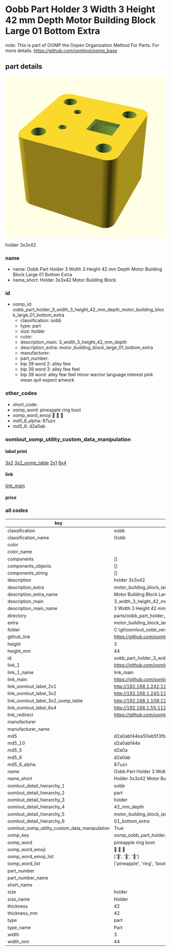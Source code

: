 # Oobb Part Holder 3 Width 3 Height 42 mm Depth Motor Building Block Large 01 Bottom Extra  

note: This is part of OOMP the Oopen Organization Method For Parts. For more details: https://github.com/oomlout/oomp_base

##  part details
  

[![](3dpr.png)](3dpr.png)

holder 3x3x42



### name
* name: Oobb Part Holder 3 Width 3 Height 42 mm Depth Motor Building Block Large 01 Bottom Extra
* name_short: Holder 3x3x42 Motor Building Block
### id
* oomp_id: oobb_part_holder_3_width_3_height_42_mm_depth_motor_building_block_large_01_bottom_extra
  * classification: oobb
  * type: part
  * size: holder
  * color: 
  * description_main: 3_width_3_height_42_mm_depth
  * description_extra: motor_building_block_large_01_bottom_extra
  * manufacturer: 
  * part_number: 
  * bip 39 word 2: alley few
  * bip 39 word 3: alley few feel
  * bip 39 word: alley few feel minor warrior language interest pink mean quit expect artwork

### other_codes
* short_code: 
* oomp_word: pineapple ring boot
* oomp_word_emoji :pineapple: :ring: :boot:
* md5_6_alpha: 87uzv
* md5_6: d2a0ab






### oomlout_oomp_utility_custom_data_manipulation
#### label print
[3x2](http://192.168.1.245:1112/?label=oomp%2087uzv)
[3x2_oomp_table](http://192.168.1.108:1112/?label=oomp%2087uzv)
[2x1](http://192.168.1.242:1112/?label=oomp%2087uzv)
[6x4](http://192.168.1.55:1112/?label=oomp%2087uzv)    

#### link

[link_main](https://github.com/oomlout/oomlout_oobb_version_4_generated_parts/tree/main/navigation_oomp/oobb/part/holder/3_width_3_height_42_mm_depth/motor_building_block_large_01_bottom_extra/part)                              

#### price







### all codes 
| key | value |  
| --- | --- |  
| classification | oobb |  
| classification_name | Oobb |  
| color |  |  
| color_name |  |  
| components | [] |  
| components_objects | [] |  
| components_string | [] |  
| description | holder 3x3x42 |  
| description_extra | motor_building_block_large_01_bottom_extra |  
| description_extra_name | Motor Building Block Large 01 Bottom Extra |  
| description_main | 3_width_3_height_42_mm_depth |  
| description_main_name | 3 Width 3 Height 42 mm Depth |  
| directory | parts/oobb_part_holder_3_width_3_height_42_mm_depth_motor_building_block_large_01_bottom_extra |  
| extra | motor_building_block_large_01_bottom |  
| folder | C:\gh\oomlout_oobb_version_4_generated_parts\parts\oobb_part_holder_3_width_3_height_42_mm_depth_motor_building_block_large_01_bottom_extra |  
| github_link | https://github.com/oomlout/oomlout_oomp_part_src/tree/main/parts/oobb_part_holder_3_width_3_height_42_mm_depth_motor_building_block_large_01_bottom_extra |  
| height | 3 |  
| height_mm | 44 |  
| id | oobb_part_holder_3_width_3_height_42_mm_depth_motor_building_block_large_01_bottom_extra |  
| link_1 | https://github.com/oomlout/oomlout_oobb_version_4_generated_parts/tree/main/navigation_oomp/oobb/part/holder/3_width_3_height_42_mm_depth/motor_building_block_large_01_bottom_extra/part |  
| link_1_name | link_main |  
| link_main | https://github.com/oomlout/oomlout_oobb_version_4_generated_parts/tree/main/navigation_oomp/oobb/part/holder/3_width_3_height_42_mm_depth/motor_building_block_large_01_bottom_extra/part |  
| link_oomlout_label_2x1 | http://192.168.1.242:1112/?label=oomp%2087uzv |  
| link_oomlout_label_3x2 | http://192.168.1.245:1112/?label=oomp%2087uzv |  
| link_oomlout_label_3x2_oomp_table | http://192.168.1.108:1112/?label=oomp%2087uzv |  
| link_oomlout_label_6x4 | http://192.168.1.55:1112/?label=oomp%2087uzv |  
| link_redirect | https://github.com/oomlout/oomlout_oobb_version_4_generated_parts/tree/main/parts/oobb_holder_03_03_42_ex_motor_building_block_large_01_bottom |  
| manufacturer |  |  
| manufacturer_name |  |  
| md5 | d2a0abf44ea50eb5f3fba8d2a9956034 |  
| md5_10 | d2a0abf44e |  
| md5_5 | d2a0a |  
| md5_6 | d2a0ab |  
| md5_6_alpha | 87uzv |  
| name | Oobb Part Holder 3 Width 3 Height 42 mm Depth Motor Building Block Large 01 Bottom Extra |  
| name_short | Holder 3x3x42 Motor Building Block |  
| oomlout_detail_hierarchy_1 | oobb |  
| oomlout_detail_hierarchy_2 | part |  
| oomlout_detail_hierarchy_3 | holder |  
| oomlout_detail_hierarchy_4 | 42_mm_depth |  
| oomlout_detail_hierarchy_5 | motor_building_block_large |  
| oomlout_detail_hierarchy_6 | 01_bottom_extra |  
| oomlout_oomp_utility_custom_data_manipulation | True |  
| oomp_key | oomp_oobb_part_holder_3_width_3_height_42_mm_depth_motor_building_block_large_01_bottom_extra |  
| oomp_word | pineapple ring boot |  
| oomp_word_emoji | :pineapple: :ring: :boot: |  
| oomp_word_emoji_list | [':pineapple:', ':ring:', ':boot:'] |  
| oomp_word_list | ['pineapple', 'ring', 'boot'] |  
| part_number |  |  
| part_number_name |  |  
| short_name |  |  
| size | holder |  
| size_name | Holder |  
| thickness | 42 |  
| thickness_mm | 42 |  
| type | part |  
| type_name | Part |  
| width | 3 |  
| width_mm | 44 |  
